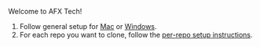 Welcome to AFX Tech!

1. Follow general setup for [Mac](SetupMac.md) or [Windows](SetupWindows.md).
2. For each repo you want to clone, follow the [per-repo setup instructions](SetupPerRepo.md).
